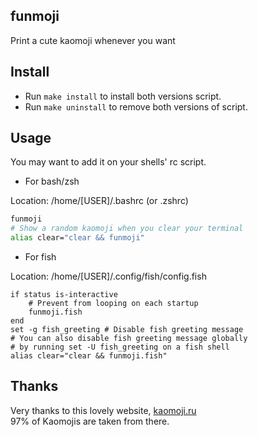 ## funmoji
Print a cute kaomoji whenever you want

## Install
- Run `make install` to install both versions script.
- Run `make uninstall` to remove both versions of script.

## Usage
You may want to add it on your shells' rc script.
- For bash/zsh

Location: /home/[USER]/.bashrc (or .zshrc)
```bash
funmoji
# Show a random kaomoji when you clear your terminal
alias clear="clear && funmoji"
```
- For fish

Location: /home/[USER]/.config/fish/config.fish
```fish
if status is-interactive
    # Prevent from looping on each startup 
    funmoji.fish
end
set -g fish_greeting # Disable fish greeting message
# You can also disable fish greeting message globally
# by running set -U fish_greeting on a fish shell
alias clear="clear && funmoji.fish"
```

## Thanks
Very thanks to this lovely website, [kaomoji.ru](http://kaomoji.ru/)\
97% of Kaomojis are taken from there.
